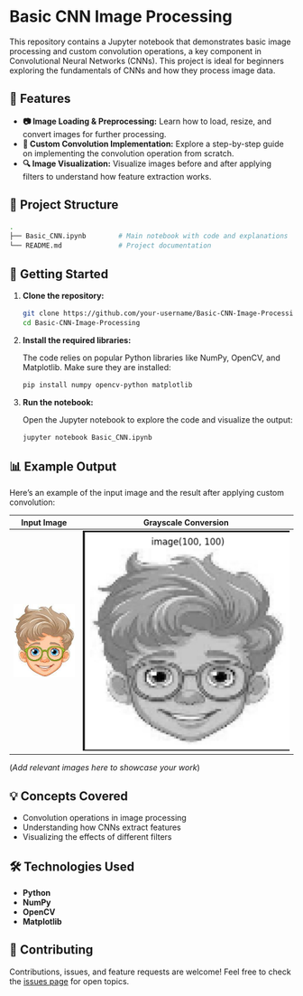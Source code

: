 # Basic CNN Image Processing

This repository contains a Jupyter notebook that demonstrates basic image processing and custom convolution operations, a key component in Convolutional Neural Networks (CNNs). This project is ideal for beginners exploring the fundamentals of CNNs and how they process image data.

## 🌟 Features

- **📷 Image Loading & Preprocessing:** Learn how to load, resize, and convert images for further processing.
- **🧠 Custom Convolution Implementation:** Explore a step-by-step guide on implementing the convolution operation from scratch.
- **🔍 Image Visualization:** Visualize images before and after applying filters to understand how feature extraction works.

## 📂 Project Structure

```bash
.
├── Basic_CNN.ipynb        # Main notebook with code and explanations
└── README.md              # Project documentation
```

## 🚀 Getting Started

1. **Clone the repository:**

    ```bash
    git clone https://github.com/your-username/Basic-CNN-Image-Processing.git
    cd Basic-CNN-Image-Processing
    ```

2. **Install the required libraries:**

    The code relies on popular Python libraries like NumPy, OpenCV, and Matplotlib. Make sure they are installed:

    ```bash
    pip install numpy opencv-python matplotlib
    ```

3. **Run the notebook:**

    Open the Jupyter notebook to explore the code and visualize the output:

    ```bash
    jupyter notebook Basic_CNN.ipynb
    ```

## 📊 Example Output

Here’s an example of the input image and the result after applying custom convolution:

| Input Image | Grayscale Conversion
| :---------: | :------------------: | 
| ![Input](download.jpeg) | ![Grayscale](output.jpeg) 

(*Add relevant images here to showcase your work*)

## 💡 Concepts Covered

- Convolution operations in image processing
- Understanding how CNNs extract features
- Visualizing the effects of different filters

## 🛠️ Technologies Used

- **Python**
- **NumPy**
- **OpenCV**
- **Matplotlib**

## 🤝 Contributing

Contributions, issues, and feature requests are welcome! Feel free to check the [issues page](https://github.com/Vamsi404/Basic-CNN-Image-Processing/issues) for open topics.
